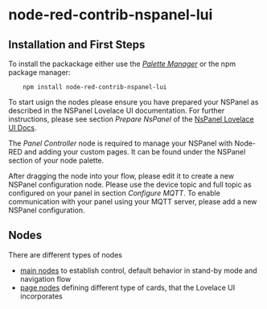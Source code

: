 # node-red-contrib-nspanel-lui

## Installation and First Steps

To install the packackage either use the [_Palette Manager_](https://nodered.org/docs/user-guide/editor/palette/manager) or the npm package manager:
```
    npm install node-red-contrib-nspanel-lui
```

To start usign the nodes please ensure you have prepared your NSPanel as described in the NSPanel Lovelace UI documentation. For further instructions, please see section _Prepare NsPanel_ of the [NsPanel Lovelace UI Docs](https://docs.nspanel.pky.eu/).

The _Panel Controller_ node is required to manage your NSPanel with Node-RED and adding your custom pages. It can be found under the NSPanel section of your node palette.

After dragging the node into your flow, please edit it to create a new NSPanel configuration node. Please use the device topic and full topic as configured on your panel in section _Configure MQTT_.
To enable communication with your panel using your MQTT server, please add a new NSPanel configuration.

## Nodes

There are different types of nodes

-   [main nodes](./nodes.md) to establish control, default behavior in stand-by mode and navigation flow
-   [page nodes](./page-nodes.md) defining different type of cards, that the Lovelace UI incorporates
